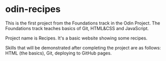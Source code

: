# odin-recipes
This is the first project from the Foundations track in the Odin Project.
The Foundations track teaches basics of Git, HTML&CSS and JavaScript.

Project name is Recipes. It's a basic website showing some recipes.

Skills that will be demonstrated after completing the project are as follows:
HTML (the basics), Git, deploying to GitHub pages.
